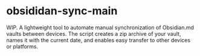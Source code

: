 # obsididan-sync-main
WIP. A lightweight tool to automate manual synchronization of Obsidian.md vaults between devices. The script creates a zip archive of your vault, names it with the current date, and enables easy transfer to other devices or platforms.
